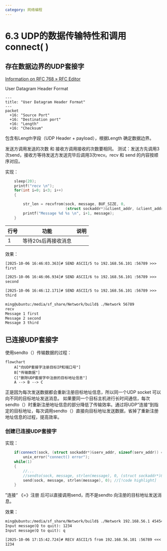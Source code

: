 ```yaml
---
category: 网络编程
---
```

# 6.3 UDP的数据传输特性和调用connect( )

## 存在数据边界的UDP套接字
[Information on RFC 768 » RFC Editor](https://www.rfc-editor.org/info/rfc768?utm_source=chatgpt.com)

User Datagram Header Format
``` mermaid
---
title: "User Datagram Header Format"
---
packet
  +16: "Source Port"
  +16: "Destination port"
  +16: "Length"
  +16: "Checksum"
```
包含有Length字段（UDP Header + payload），根据Length 确定数据边界。

发送方调用发送的次数 和 接收方调用接收的次数要相同。
测试：发送方先调用3次send，接收方等待发送方发送完毕后调用3次recv。recv 和 send 的内容按顺序对应。

实现：
``` cpp title="client"
    sleep(20);
    printf("recv \n");
    for(int i=0; i<3; i++)
    {

        str_len = recvfrom(sock, message, BUF_SIZE, 0,
                           (struct sockaddr*)&client_addr, &client_addrlen);
        printf("Message %d %s \n", i+1, message);
    }
```

| 行号  | 功能          | 说明  |
| --- | ----------- | --- |
| 1   | 等待20s后再接收消息 |     |

效果：
``` txt title="server"
[2025-10-06 16:46:03.363]# SEND ASCII/5 to 192.168.56.101 :56789 >>>
first

[2025-10-06 16:46:06.934]# SEND ASCII/6 to 192.168.56.101 :56789 >>>
second

[2025-10-06 16:46:12.171]# SEND ASCII/5 to 192.168.56.101 :56789 >>>
third
```

``` txt title="client"
ming@ubuntu:/media/sf_share/Network/build$ ./Network 56789
recv
Message 1 first
Message 2 second
Message 3 third
```

## 已连接UDP套接字
使用sendto（）传输数据的过程：
``` mermaid
flowchart
    A["向UDP套接字注册目标IP和端口号"]
    B["传输数据"]
    C["删除UDP套接字中注册的目标地址信息"]
    A --> B --> C
```

正是因为每次发送数据都会重新注册目标地址信息，所以同一个UDP socket 可以向不同的目标地址发送消息。
如果要同一个目标主机进行长时间通信，每次sendto（）时重新注册地址信息的部分降低了传输效率。通过将UDP”连接“到指定的目标地址，每次调用sendto（）直接向目标地址发送数据，省掉了重新注册地址信息的过程，提高效率。

### 创建已连接UDP套接字
实现：
``` cpp
    if(connect(sock, (struct sockaddr*)&serv_addr, sizeof(serv_addr)) == -1) //[!code highlight]
        unix_error("connect() error");
	while(1)
	{
		//...
	    //sendto(sock, message, strlen(message), 0, (struct sockaddr*)&serv_addr, sizeof(serv_addr));
        send(sock, message, strlen(message), 0); //[!code highlight]
	}
```
”连接“ 《=》注册 后可以直接调用send，而不是sendto 向注册的目标地址发送消息。

效果：
``` txt title="client"
ming@ubuntu:/media/sf_share/Network/build$ ./Network 192.168.56.1 45454 56789
Input message(Q to quit): 1234
Input message(Q to quit): q
```

``` txt title="server"
[2025-10-06 17:15:42.724]# RECV ASCII/5 from 192.168.56.101 :56789 <<<
1234
```